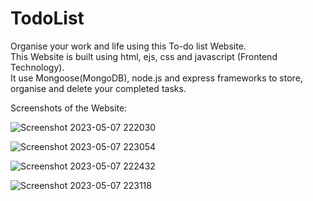 # TodoList
Organise your work and life using this To-do list Website.<br>
This Website is built using html, ejs, css and javascript (Frontend Technology).<br>
It use Mongoose(MongoDB), node.js and express frameworks to store, organise and delete your completed tasks.<br>

Screenshots of the Website:

![Screenshot 2023-05-07 222030](https://user-images.githubusercontent.com/98303189/236693134-cf6398b1-2e7d-40dc-80cc-a763de1b5956.png)

![Screenshot 2023-05-07 223054](https://user-images.githubusercontent.com/98303189/236693148-2a9ba01a-0fbc-49db-8c65-e100a358b384.png)

![Screenshot 2023-05-07 222432](https://user-images.githubusercontent.com/98303189/236693157-52e096cb-5bef-4444-9b23-a45b8e9b59e3.png)

![Screenshot 2023-05-07 223118](https://user-images.githubusercontent.com/98303189/236693165-aaea539f-08c2-4990-abf0-6e7aa5deceaf.png)
